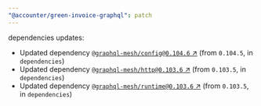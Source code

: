 ```yaml
---
"@accounter/green-invoice-graphql": patch
---
```

dependencies updates:
  - Updated dependency [`@graphql-mesh/config@0.104.6` ↗︎](https://www.npmjs.com/package/@graphql-mesh/config/v/0.104.6) (from `0.104.5`, in `dependencies`)
  - Updated dependency [`@graphql-mesh/http@0.103.6` ↗︎](https://www.npmjs.com/package/@graphql-mesh/http/v/0.103.6) (from `0.103.5`, in `dependencies`)
  - Updated dependency [`@graphql-mesh/runtime@0.103.6` ↗︎](https://www.npmjs.com/package/@graphql-mesh/runtime/v/0.103.6) (from `0.103.5`, in `dependencies`)
